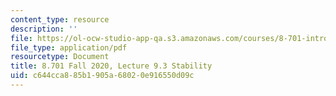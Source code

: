 ```yaml
---
content_type: resource
description: ''
file: https://ol-ocw-studio-app-qa.s3.amazonaws.com/courses/8-701-introduction-to-nuclear-and-particle-physics-fall-2020/c644cca885b1905a68020e916550d09c_MIT8_701f20_lec9.3.pdf
file_type: application/pdf
resourcetype: Document
title: 8.701 Fall 2020, Lecture 9.3 Stability
uid: c644cca8-85b1-905a-6802-0e916550d09c
---
```

